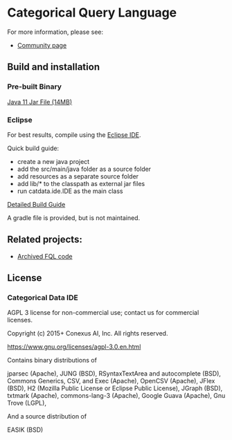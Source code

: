 Categorical Query Language
====

For more information, please see:
- <a href="http://categoricaldata.net" target="_blank">Community page</a>

Build and installation
----------------------

### Pre-built Binary

[Java 11 Jar File (14MB)](http://categoricaldata.net/cql.jar)

### Eclipse

For best results, compile using the [Eclipse IDE](http://eclipse.org/jdt/).  

Quick build guide:
- create a new java project
- add the src/main/java folder as a source folder
- add resources as a separate source folder
- add lib/* to the classpath as external jar files
- run catdata.ide.IDE as the main class

[Detailed Build Guide](https://github.com/CategoricalData/CQL/wiki/detailed-Eclipse-build-instructions)

A gradle file is provided, but is not maintained.

Related projects:
--------------

- [Archived FQL code](https://github.com/CategoricalData/FQL)

License
-------

### Categorical Data IDE

AGPL 3 license for non-commercial use; contact us for commercial licenses.

Copyright (c) 2015+ Conexus AI, Inc.  All rights reserved.

https://www.gnu.org/licenses/agpl-3.0.en.html

Contains binary distributions of

jparsec (Apache),
JUNG (BSD),
RSyntaxTextArea and autocomplete (BSD),
Commons Generics, CSV, and Exec (Apache),
OpenCSV (Apache),
JFlex (BSD),
H2 (Mozilla Public License or Eclipse Public License),
JGraph (BSD),
txtmark (Apache),
commons-lang-3 (Apache),
Google Guava (Apache),
Gnu Trove (LGPL),

And a source distribution of

EASIK (BSD)
